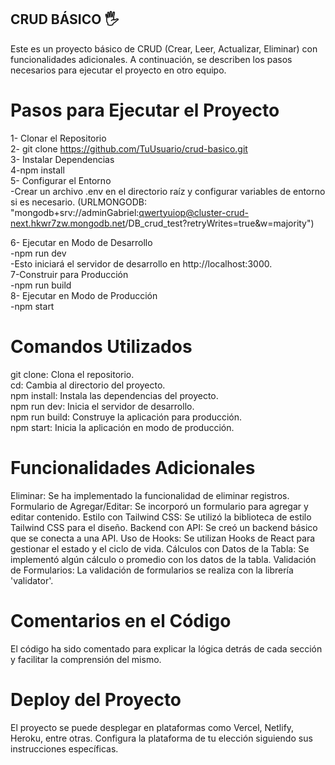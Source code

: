 ## CRUD BÁSICO 🖐️<br/>

Este es un proyecto básico de CRUD (Crear, Leer, Actualizar, Eliminar) con funcionalidades adicionales. A continuación, se describen los pasos necesarios para ejecutar el proyecto en otro equipo.<br/>

# Pasos para Ejecutar el Proyecto<br/>
1- Clonar el Repositorio <br/>
2- git clone https://github.com/TuUsuario/crud-basico.git<br/>
3- Instalar Dependencias<br/>
4-npm install<br/>
5- Configurar el Entorno<br/>
 -Crear un archivo .env en el directorio raíz y configurar variables de entorno si es necesario. (URLMONGODB: "mongodb+srv://adminGabriel:qwertyuiop@cluster-crud-next.hkwr7zw.mongodb.net/DB_crud_test?retryWrites=true&w=majority")

6- Ejecutar en Modo de Desarrollo<br/>
 -npm run dev<br/>
 -Esto iniciará el servidor de desarrollo en http://localhost:3000.<br/>
7-Construir para Producción<br/>
 -npm run build<br/>
8- Ejecutar en Modo de Producción<br/>
 -npm start<br/>

# Comandos Utilizados<br/>
git clone: Clona el repositorio.<br/>
cd: Cambia al directorio del proyecto.<br/>
npm install: Instala las dependencias del proyecto.<br/>
npm run dev: Inicia el servidor de desarrollo.<br/>
npm run build: Construye la aplicación para producción.<br/>
npm start: Inicia la aplicación en modo de producción.<br/>

# Funcionalidades Adicionales
Eliminar: Se ha implementado la funcionalidad de eliminar registros.
Formulario de Agregar/Editar: Se incorporó un formulario para agregar y editar contenido.
Estilo con Tailwind CSS: Se utilizó la biblioteca de estilo Tailwind CSS para el diseño.
Backend con API: Se creó un backend básico que se conecta a una API.
Uso de Hooks: Se utilizan Hooks de React para gestionar el estado y el ciclo de vida.
Cálculos con Datos de la Tabla: Se implementó algún cálculo o promedio con los datos de la tabla.
Validación de Formularios: La validación de formularios se realiza con la librería 'validator'.

# Comentarios en el Código
El código ha sido comentado para explicar la lógica detrás de cada sección y facilitar la comprensión del mismo.

# Deploy del Proyecto
El proyecto se puede desplegar en plataformas como Vercel, Netlify, Heroku, entre otras. Configura la plataforma de tu elección siguiendo sus instrucciones específicas.
